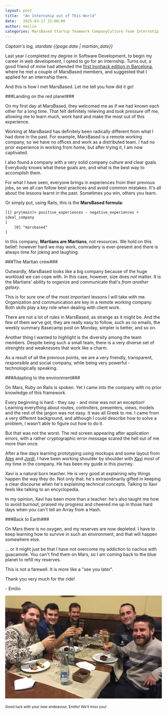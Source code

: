 ```yaml
---
layout: post
title:  "An Internship out of This World"
date:   2015-03-17 15:00:00
author: emilio
categories: MarsBased Startup Teamwork CompanyCulture Team Internship
---
```


*Captain's log, stardate {{page.date | martian_date}}*

Last year I completed my degree in Software Development, to begin my career in web development, I opted to go for an internship. Turns out, a good friend of mine had attended the <a href="http://marsbased.com/blog/2014/08/22/The-Martians-conquer-the-IronHack/" title="The Martians Conquer the IronHack" target="_blank">first Ironhack edition in Barcelona</a>, where he met a couple of MarsBased members, and suggested that I applied for an internship there.

And this is how I met MarsBased. Let me tell you how did it go!

<!--more-->

###Landing on the red planet###

On my first day at MarsBased, they welcomed me as if we had known each other for a long time. That felt definitely relieving and took pressure off me, allowing me to learn much, work hard and make the most out of this experience.

Working at MarsBased has definitely been radically different from what I had done in the past. For example, MarsBased is a remote working company, so we have no offices and work as a distributed team. I had no prior experience in working from home, but after trying it, I am now captivated.

I also found a company with a very solid company culture and clear goals. Everybody knows what these goals are, and what is the best way to accomplish them.

For what I have seen, everyone brings in experiences from their previous jobs, so we all can follow best practices and avoid common mistakes. It's all about the lessons learnt in the past. Sometimes you win, others you learn.

Or simply put, using Rails, this is the <strong>MarsBased formula</strong>:

<pre>
<code>[1] pry(main)> positive_experiences - negative_experiences + ideal_company
[
    [0] "marsbased"
]</code>
</pre>

In this company, <strong>Martians are Martians</strong>, not resources. We hold on this belief: however hard we may work, comradery is ever-present and there is always time for joking and laughing.

###The Martian crew###

Outwardly, MarsBased looks like a big company because of the huge workload we can cope with. In this case, however, size does <i>not</i> matter. It is the Martians' ability to organize and communicate that's <i>from another galaxy</i>.

This is for sure one of the most important lessons I will take with me. Organization and communication are key in a remote working company. Both skills play a key role when dealing with client work.

There are not a lot of rules in MarsBased, as strange as it might be. And the few of them we've got, they are really easy to follow, such as no emails, the weekly summary Basecamp post on Monday, simpler is better, and so on.

Another thing I wanted to highlight is the diversity among the team members. Despite being such a small team, there is a very diverse set of strenghts and weaknesses that work like a charm.

As a result of all the previous points, we are a very friendly, transparent, responsible and social company, while being very powerful - technologically speaking.

###Adapting to the environment###

On Mars, Ruby on Rails is spoken. Yet I came into the company with no prior knowledge of this framework.

Every beginning is hard - they say - and mine was not an exception! Learning everything about routes, controllers, presenters, views, models and the rest of the jargon was not easy. It was all Greek to me. I came from a very different background, and although I could describe how to solve a problem, I wasn't able to figure out how to do it.

But that was not the worst. The red screen appearing after application errors, with a rather cryptographic error message scared the hell out of me more than once.

After a few days learning prototyping using mockups and some layout from <a href="http://www.twitter.com/lexrodba" title="Àlex Rodríguez Bacardit Twitter Handle" target="_blank">Àlex</a> and <a href="http://www.twitter.com/jordi_vendrell" title="Jordi Vendrell Farreny Twitter Handle" target="_blank">Jordi</a>, I have been working shoulder by shoulder with <a href="http://www.twitter.com/xavier_redo" title="Xavier Redó Cano Twitter Handle" target="_blank">Xavi</a> most of my time in the company. He has been my guide in this journey.

Xavi is a natural born teacher. He is very good at explaining why things happen the way they do. Not only that: he's extraordinarily gifted in keeping a clear discourse when he's explaining technical concepts. Talking to Xavi feels like talking to an encyclopedia.

In my opinion, Xavi has been more than a teacher: he's also taught me how to avoid burnout, praised my progress and cheered me up in those hard days when you can't tell an Array from a Hash.

###Back to Earth###

On Mars there is no oxygen, and my reserves are now depleted. I have to keep learning how to survive in such an environment, and that will happen somewhere else.

... or it might just be that I have not overcome my addiction to nachos with guacamole. You can't find them on Mars, so I am coming back to the blue planet to refill my reserves.

This is not a farewell. It is more like a "see you later".

Thank you very much for the ride!

\- Emilio

<img src="/images/blog/post17.jpg" alt="The MarsBased team during Christmas Dinner 2014" title="The MarsBased team during Christmas Dinner 2014" class="img-center img-rounded img-responsive" />
<p class="text-center img-footer"><small>Good luck with your new endeavour, Emilio! We'll miss you!</small></p>